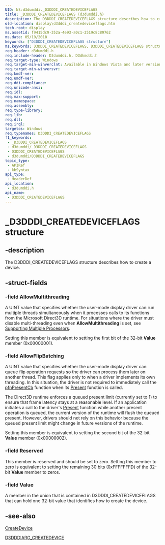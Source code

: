```yaml
---
UID: NS:d3dumddi._D3DDDI_CREATEDEVICEFLAGS
title: _D3DDDI_CREATEDEVICEFLAGS (d3dumddi.h)
description: The D3DDDI_CREATEDEVICEFLAGS structure describes how to create a device.
old-location: display\d3dddi_createdeviceflags.htm
tech.root: display
ms.assetid: f9415dc9-352a-4e93-a0c1-2519c8c89762
ms.date: 05/10/2018
keywords: ["D3DDDI_CREATEDEVICEFLAGS structure"]
ms.keywords: D3DDDI_CREATEDEVICEFLAGS, D3DDDI_CREATEDEVICEFLAGS structure [Display Devices], D3D_other_Structs_45151acf-e91a-454b-be32-b7b7aaa619e9.xml, _D3DDDI_CREATEDEVICEFLAGS, d3dumddi/D3DDDI_CREATEDEVICEFLAGS, display.d3dddi_createdeviceflags
req.header: d3dumddi.h
req.include-header: D3dumddi.h, D3dkmddi.h
req.target-type: Windows
req.target-min-winverclnt: Available in Windows Vista and later versions of the Windows operating systems.
req.target-min-winversvr: 
req.kmdf-ver: 
req.umdf-ver: 
req.ddi-compliance: 
req.unicode-ansi: 
req.idl: 
req.max-support: 
req.namespace: 
req.assembly: 
req.type-library: 
req.lib: 
req.dll: 
req.irql: 
targetos: Windows
req.typenames: D3DDDI_CREATEDEVICEFLAGS
f1_keywords:
 - _D3DDDI_CREATEDEVICEFLAGS
 - d3dumddi/_D3DDDI_CREATEDEVICEFLAGS
 - D3DDDI_CREATEDEVICEFLAGS
 - d3dumddi/D3DDDI_CREATEDEVICEFLAGS
topic_type:
 - APIRef
 - kbSyntax
api_type:
 - HeaderDef
api_location:
 - d3dumddi.h
api_name:
 - D3DDDI_CREATEDEVICEFLAGS
---
```


# _D3DDDI_CREATEDEVICEFLAGS structure


## -description

The D3DDDI_CREATEDEVICEFLAGS structure describes how to create a device.

## -struct-fields

### -field AllowMultithreading

A UINT value that specifies whether the user-mode display driver can run multiple threads simultaneously when it processes calls to its functions from the Microsoft Direct3D runtime. For situations where the driver must disable multi-threading even when <b>AllowMultithreading</b> is set, see <a href="https://docs.microsoft.com/windows-hardware/drivers/display/supporting-multiple-processors">Supporting Multiple Processors</a>. 

Setting this member is equivalent to setting the first bit of the 32-bit <b>Value</b> member (0x00000001).

### -field AllowFlipBatching

A UINT value that specifies whether the user-mode display driver can queue flip operation requests so the driver can process them later on another thread. This flag applies only to when a driver implements its own threading. In this situation, the driver is not required to immediately call the <a href="https://docs.microsoft.com/windows-hardware/drivers/ddi/d3dumddi/nc-d3dumddi-pfnd3dddi_presentcb">pfnPresentCb</a> function when its <a href="https://docs.microsoft.com/windows-hardware/drivers/ddi/d3dumddi/nc-d3dumddi-pfnd3dddi_present">Present</a> function is called. 

The Direct3D runtime enforces a queued present limit (currently set to 1) to ensure that frame latency stays at a reasonable level. If an application initiates a call to the driver's <a href="https://docs.microsoft.com/windows-hardware/drivers/ddi/d3dumddi/nc-d3dumddi-pfnd3dddi_present">Present</a> function while another present operation is queued, the current version of the runtime will flush the queued present. However, drivers should not rely on this behavior because the queued present limit might change in future versions of the runtime.

Setting this member is equivalent to setting the second bit of the 32-bit <b>Value</b> member (0x00000002).

### -field Reserved

This member is reserved and should be set to zero. Setting this member to zero is equivalent to setting the remaining 30 bits (0xFFFFFFFD) of the 32-bit <b>Value</b> member to zeros.

### -field Value

A member in the union that is contained in D3DDDI_CREATEDEVICEFLAGS that can hold one 32-bit value that identifies how to create the device.

## -see-also

<a href="https://docs.microsoft.com/windows-hardware/drivers/ddi/d3dumddi/nc-d3dumddi-pfnd3dddi_createdevice">CreateDevice</a>



<a href="https://docs.microsoft.com/windows-hardware/drivers/ddi/d3dumddi/ns-d3dumddi-_d3dddiarg_createdevice">D3DDDIARG_CREATEDEVICE</a>

